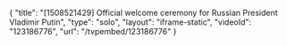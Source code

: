 {
    "title": "[1508521429] Official welcome ceremony for Russian President Vladimir Putin",
    "type": "solo",
    "layout": "iframe-static",
    "videoId": "123186776",
    "url": "\/tvpembed\/123186776"
}